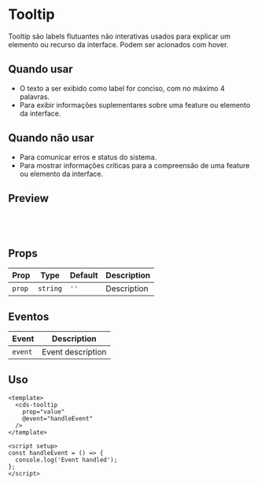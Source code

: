 # Tooltip

Tooltip são labels flutuantes não interativas usados para explicar um elemento ou recurso da interface. Podem ser acionados com hover.

## Quando usar

- O texto a ser exibido como label for conciso, com no máximo 4 palavras.
- Para exibir informações suplementares sobre uma feature ou elemento da interface.

## Quando não usar

- Para comunicar erros e status do sistema.
- Para mostrar informações críticas para a compreensão de uma feature ou elemento da interface.

## Preview

<script setup>
import Tooltip from '@/components/Tooltip.vue';

const handleClick = () => {
  console.log('Component interaction');
};
</script>

<div class="demo-container">
  <Tooltip />
</div>

## Props

| Prop | Type | Default | Description |
|------|------|---------|-------------|
| `prop` | `string` | `''` | Description |

## Eventos

| Event | Description |
|-------|-------------|
| `event` | Event description |

## Uso

```vue
<template>
  <cds-tooltip
    prop="value"
    @event="handleEvent"
  />
</template>

<script setup>
const handleEvent = () => {
  console.log('Event handled');
};
</script>
```

<style scoped>
.demo-container {
  padding: 20px;
  border: 1px solid var(--vp-c-border);
  border-radius: 8px;
  margin: 16px 0;
}
</style>
